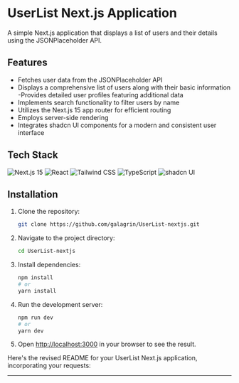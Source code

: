 # UserList Next.js Application

A simple Next.js application that displays a list of users and their details using the JSONPlaceholder API.

## Features

- Fetches user data from the JSONPlaceholder API
- Displays a comprehensive list of users along with their basic information
 -Provides detailed user profiles featuring additional data
- Implements search functionality to filter users by name
- Utilizes the Next.js 15 app router for efficient routing
- Employs server-side rendering
- Integrates shadcn UI components for a modern and consistent user interface

## Tech Stack

![Next.js 15](https://img.shields.io/badge/Next.js-15-blue) 
![React](https://img.shields.io/badge/React-17.0.2-lightblue) 
![Tailwind CSS](https://img.shields.io/badge/Tailwind%20CSS-2.2.19-38b2ac) 
![TypeScript](https://img.shields.io/badge/TypeScript-4.4.3-blue) 
![shadcn UI](https://img.shields.io/badge/shadcn%20UI-1.0.0-orange)

## Installation

1. Clone the repository:

   ```bash
   git clone https://github.com/galagrin/UserList-nextjs.git
   ```

2. Navigate to the project directory:

   ```bash
   cd UserList-nextjs
   ```

3. Install dependencies:

   ```bash
   npm install
   # or
   yarn install
   ```

4. Run the development server:

   ```bash
   npm run dev
   # or
   yarn dev
   ```

5. Open [http://localhost:3000](http://localhost:3000) in your browser to see the result.

Here's the revised README for your UserList Next.js application, incorporating your requests:

---
